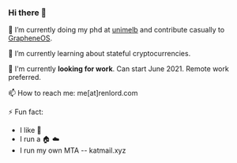 ### Hi there 👋

🔭 I’m currently doing my phd at [unimelb](https://unimelb.edu.au) and contribute casually to [GrapheneOS](https://grapheneos.org).

🌱 I’m currently learning about stateful cryptocurrencies.

🔨 I'm currently **looking for work**. Can start June 2021. Remote work preferred.

📫 How to reach me: me[at]renlord.com

⚡ Fun fact:
  - I like 🚴
  - I run a 🏠 ☁️
  - I run my own MTA -- katmail.xyz
